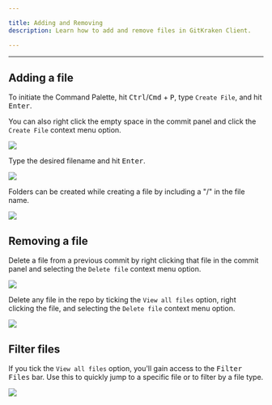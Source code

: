 ```yaml
---

title: Adding and Removing
description: Learn how to add and remove files in GitKraken Client.

---
```


***

## Adding a file


To initiate the Command Palette, hit <kbd>Ctrl</kbd>/<kbd>Cmd</kbd> + <kbd>P</kbd>, type `Create File`, and hit <kbd>Enter</kbd>.

You can also right click the empty space in the commit panel and click the `Create File` context menu option.

<img src='/img/documentation/working-with-files/adding-and-removing/create-file.png' srcset='/img/documentation/working-with-files/adding-and-removing/create-file@2x.png 2x' class='img-bordered img-responsive center'>

Type the desired filename and hit <kbd>Enter</kbd>.

<img src='/img/documentation/working-with-files/adding-and-removing/create-file.gif' class='img-bordered img-responsive center'>

Folders can be created while creating a file by including a "/" in the file name.

<img src='/img/documentation/working-with-files/adding-and-removing/create-folder.png' srcset='/img/documentation/working-with-files/adding-and-removing/create-folder@2x.png 2x' class='img-bordered img-responsive center'>

## Removing a file

Delete a file from a previous commit by right clicking that file in the commit panel and selecting the `Delete file` context menu option.

<img src='/img/documentation/working-with-files/adding-and-removing/delete-file.png' srcset='/img/documentation/working-with-files/adding-and-removing/delete-file@2x.png 2x' class='img-bordered img-responsive center'>

Delete any file in the repo by ticking the `View all files` option, right clicking the file, and selecting the `Delete file` context menu option.

<img src='/img/documentation/working-with-files/adding-and-removing/delete-any-file.png' srcset='/img/documentation/working-with-files/adding-and-removing/delete-any-file@2x.png 2x' class='img-bordered img-responsive center'>

## Filter files

If you tick the `View all files` option, you'll gain access to the <kbd>Filter Files</kbd> bar. Use this to quickly jump to a specific file or to filter by a file type.

<img src='/img/documentation/working-with-files/adding-and-removing/filter-files.gif'  class='img-bordered img-responsive center'>